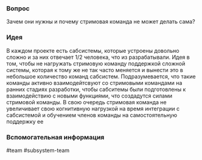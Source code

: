 ### Вопрос
Зачем они нужны и почему стримовая команда не может делать сама?
### Идея
В каждом проекте есть сабсистемы, которые устроены довольно сложно и за них отвечает 1/2 человека, что из разрабатывали. Идея в том, чтобы не нагружать стримовую команду поддержкой сложной системы, которая к тому же не так часто меняется и вынести это в небольшое количество команд сабсистем. Подразумевается, что такие команды активно взаимодейтсвуют со стримовыми командами на ранних стадиях разработки, чтобы сабситемы были подготовлены к взаимодействию с новыми функциями, что создадутся силами стримовой команды. В свою очередь стримовая команда не увеличивает свою когнитивную нагрузкой на время интеграции с сабсистемой и обучением членов команды на самостоятельную поддержку ее
### Вспомогательная информация
#team #subsystem-team


